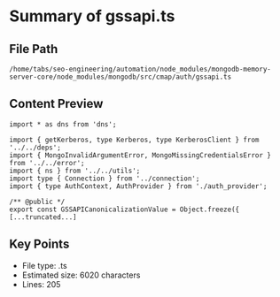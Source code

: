 # Summary of gssapi.ts
  
## File Path
`/home/tabs/seo-engineering/automation/node_modules/mongodb-memory-server-core/node_modules/mongodb/src/cmap/auth/gssapi.ts`

## Content Preview
```
import * as dns from 'dns';

import { getKerberos, type Kerberos, type KerberosClient } from '../../deps';
import { MongoInvalidArgumentError, MongoMissingCredentialsError } from '../../error';
import { ns } from '../../utils';
import type { Connection } from '../connection';
import { type AuthContext, AuthProvider } from './auth_provider';

/** @public */
export const GSSAPICanonicalizationValue = Object.freeze({
[...truncated...]
```

## Key Points
- File type: .ts
- Estimated size: 6020 characters
- Lines: 205
